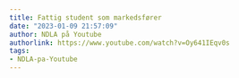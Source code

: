 ```yaml
---
title: Fattig student som markedsfører
date: "2023-01-09 21:57:09"
author: NDLA på Youtube
authorlink: https://www.youtube.com/watch?v=Oy641IEqv0s
tags:
- NDLA-pa-Youtube
---
```

